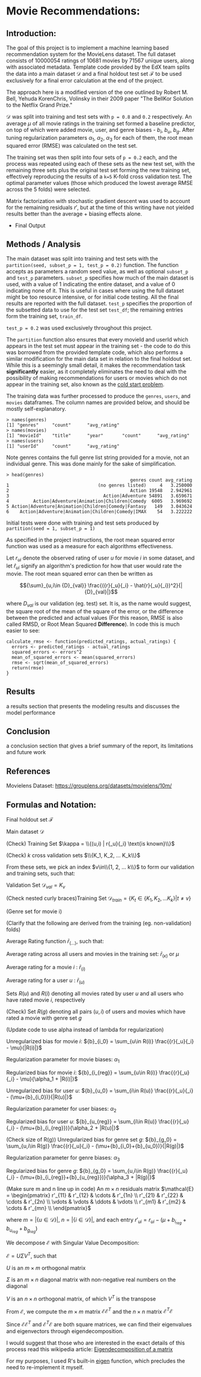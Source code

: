 # Movie Recommendations:

## Introduction:

The goal of this project is to implement a machine learning based recommendation system for the MovieLens dataset. The full dataset consists of 10000054 ratings of 10681 movies by 71567 unique users, along with associated metadata. Template code provided by the EdX team splits the data into a main dataset $\mathcal{D}$ and a final holdout test set $\mathcal{F}$ to be used exclusively for a final error calculation at the end of the project.

The approach here is a modified version of the one outlined by Robert M. Bell, Yehuda KorenChris, Volinsky in their 2009 paper "The BellKor Solution to the Netflix Grand Prize." 

$\mathcal{D}$ was split into training and test sets with ```p = 0.8``` and ```0.2``` respectively. An average $\mu$ of all movie ratings in the training set formed a baseline predictor, on top of which were added movie, user, and genre biases - $`{b}_{i}`$, $`{b}_{u}`$, $`{b}_{g}`$. After tuning regularization parameters $\alpha_1$, $\alpha_2$, $\alpha_3$ for each of them, the root mean squared error (RMSE) was calculated on the test set.

The training set was then split into four sets of ```p = 0.2``` each, and the process was repeated using each of these sets as the new test set, with the remaining three sets plus the original test set forming the new training set, effectively reproducing the results of a ```k=5``` K-fold cross validation test. The optimal parameter values (those which produced the lowest average RMSE across the 5 folds) were selected.

Matrix factorization with stochastic gradient descent was used to account for the remaining residuals ${r'}$, but at the time of this writing have not yielded results better than the average + biasing effects alone.

* Final Output


## Methods / Analysis

The main dataset was split into training and test sets with the ```partition(seed, subset_p = 1, test_p = 0.2)``` function. The function accepts as parameters a random seed value, as well as optional ```subset_p``` and ```test_p``` parameters. ```subset_p``` specifies how much of the main dataset is used, with a value of 1 indicating the entire dataset, and a value of 0 indicating none of it. This is useful in cases where using the full dataset might be too resource intensive, or for initial code testing. All the final results are reported with the full dataset. ```test_p``` specifies the proportion of the subsetted data to use for the test set ```test_df```; the remaining entries form the training set, ```train_df```.

```test_p = 0.2``` was used exclusively throughout this project.

The ```partition``` function also ensures that every movieId and userId which appears in the test set must appear in the training set - the code to do this was borrowed from the provided template code, which also performs a similar modification for the main data set in relation to the final holdout set. While this is a seemingly small detail, it makes the recommendation task **significantly** easier, as it completely eliminates the need to deal with the possibility of making recommendations for users or movies which do not appear in the training set, also known as the [cold start problem](https://en.wikipedia.org/wiki/Cold_start_(recommender_systems)).

The training data was further processed to produce the ```genres```, ```users```, and ```movies``` dataframes. The column names are provided below, and should be mostly self-explanatory.

```
> names(genres)
[1] "genres"     "count"      "avg_rating"
> names(movies)
[1] "movieId"    "title"      "year"       "count"      "avg_rating"
> names(users)
[1] "userId"     "count"      "avg_rating"
```

Note genres contains the full genre list string provided for a movie, not an individual genre. This was done mainly for the sake of simplification.
```
> head(genres)
                                              genres count avg_rating
1                                 (no genres listed)     4   3.250000
2                                             Action 19548   2.942961
3                                   Action|Adventure 54891   3.659671
4         Action|Adventure|Animation|Children|Comedy  6005   3.969692
5 Action|Adventure|Animation|Children|Comedy|Fantasy   149   3.043624
6    Action|Adventure|Animation|Children|Comedy|IMAX    54   3.222222
```

Initial tests were done with training and test sets produced by ```partition(seed = 1, subset_p = 1)```

As specified in the project instructions, the root mean squared error function was used as a measure for each algorithms effectiveness.

Let ${r}{_u}{_i}$ denote the observed rating of user $u$ for movie $i$ in some dataset, and let $\hat{r}{_u}{_i}$ signify an algorithm's prediction for how that user would rate the movie. The root mean squared error can then be written as

```math
{\sum}_{u,i\in {D}_{val}} \frac{({r}{_u}{_i} - \hat{r}{_u}{_i})^2}{|{D}_{val}|}
```

where $`{D}_{val}`$ is our validation (eg. test) set. It is, as the name would suggest, the square root of the mean of the square of the error, or the difference between the predicted and actual values (For this reason, RMSE is also called RMSD, or Root Mean Squared **Difference**). In code this is much easier to see:

```
calculate_rmse <- function(predicted_ratings, actual_ratings) {
  errors <- predicted_ratings - actual_ratings
  squared_errors <- errors^2
  mean_of_squared_errors <- mean(squared_errors)
  rmse <- sqrt(mean_of_squared_errors)
  return(rmse)
}
```








## Results

a results section that presents the modeling results and discusses the model performance

## Conclusion

a conclusion section that gives a brief summary of the report, its limitations and future work

## References
Movielens Dataset:
https://grouplens.org/datasets/movielens/10m/




## Formulas and Notation:

Final holdout set $\mathcal{F}$

Main dataset $\mathcal{D}$

(Check) Training Set $\kappa = \\{(u,i) | r{_u}{_i} \text{is known}\\}$

(Check) $k$ cross validation sets $\\{K_1, K_2, ... K_k\\}$

From these sets, we pick an index $v\in\\{1, 2, ... k\\}$ to form our validation and training sets, such that:

Validation Set $`\mathcal{D}_{val} = K_v`$

(Check nested curly braces)Training Set $`\mathcal{D}_{train} = \{ K_t\in \{K_1, K_2, ... K_k\} | t\neq v \}`$

(Genre set for movie i)

(Clarify that the following are derived from the training (eg. non-validation) folds)

Average Rating function $\bar{r}_{(...)}$, such that:

Average rating across all users and movies in the training set: $\bar{r}_{(\kappa)}$ or $\mu$

Average rating for a movie $i$ : $\bar{r}_{(i)}$

Average rating for a user $u$ : $\bar{r}_{(u)}$

Sets $R(u)$ and $R(i)$ denoting all movies rated by user $u$ and all users who have rated movie $i$, respectively

(Check) Set $R(g)$ denoting all pairs $(u,i)$ of users and movies which have rated a movie with genre set $g$

(Update code to use alpha instead of lambda for regularization)

Unregularized bias for movie $i$: $`{b}_{i_0} = \sum_{u\in R(i)} \frac{{r}{_u}{_i} - \mu}{|R(i)|}`$

Regularization parameter for movie biases: $\alpha_1$

Regularized bias for movie $i$: $`{b}_{i_{reg}} = \sum_{u\in R(i)} \frac{{r}{_u}{_i} - \mu}{\alpha_1 + |R(i)|}`$

Unregularized bias for user $u$: $`{b}_{u_0} = \sum_{i\in R(u)} \frac{{r}{_u}{_i} - (\mu+{b}_{i_0})}{|R(u)|}`$

Regularization parameter for user biases: $\alpha_2$

Regularized bias for user $u$: $`{b}_{u_{reg}} = \sum_{i\in R(u)} \frac{{r}{_u}{_i} - (\mu+{b}_{i_{reg}})}{\alpha_2 + |R(u)|}`$

(Check size of R(g)) Unregularized bias for genre set $g$: $`{b}_{g_0} = \sum_{u,i\in R(g)} \frac{{r}{_u}{_i} - (\mu+{b}_{i_0}+{b}_{u_0})}{|R(g)|}`$

Regularization parameter for genre biases: $\alpha_3$

Regularized bias for genre $g$: $`{b}_{g_0} = \sum_{u,i\in R(g)} \frac{{r}{_u}{_i} - (\mu+{b}_{i_{reg}}+{b}_{u_{reg}})}{\alpha_3 + |R(g)|}`$

(Make sure m and n line up in code)
An $m\times n$ residuals matrix $`\mathcal{E} = \begin{pmatrix}
r'_{11} & r'_{12} & \cdots & r'_{1n} \\
r'_{21} & r'_{22} & \cdots & r'_{2n} \\
\vdots & \vdots & \ddots & \vdots \\
r'_{m1} & r'_{m2} & \cdots & r'_{mn} \\
\end{pmatrix}`$

where $`m = |\{u\in \mathcal{D}\}|`$, $`n = |\{i\in \mathcal{D}\}|`$, and each entry $`{r'}{_u}{_i} = {r}{_u}{_i} - (\mu+{b}_{i_{reg}}+{b}_{u_{reg}}+{b}_{g_{reg}})`$

We decompose $\mathcal{E}$ with Singular Value Decomposition:

$`\mathcal{E} = U\Sigma V^T`$, such that

$U$ is an $m\times m$ orthogonal matrix

$\Sigma$ is an $m\times n$ diagonal matrix with non-negative real numbers on the diagonal

$V$ is an $n\times n$ orthogonal matrix, of which $V^T$ is the transpose

From $\mathcal{E}$, we compute the $m\times m$ matrix $\mathcal{E}\mathcal{E}^T$ and the $n\times n$ matrix $\mathcal{E}^T\mathcal{E}$

Since $\mathcal{E}\mathcal{E}^T$ and $\mathcal{E}^T\mathcal{E}$ are both square matrices, we can find their eigenvalues and eigenvectors through eigendecomposition.

I would suggest that those who are interested in the exact details of this process read this wikipedia article: [Eigendecomposition of a matrix](https://en.wikipedia.org/wiki/Eigendecomposition_of_a_matrix)

For my purposes, I used R's built-in [eigen](https://www.rdocumentation.org/packages/base/versions/3.6.2/topics/eigen) function, which precludes the need to re-implement it myself.






